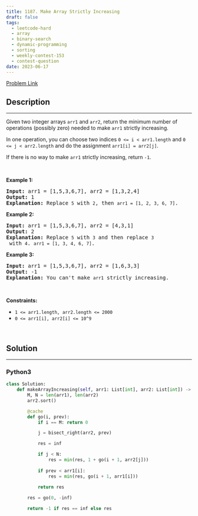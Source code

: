 ```yaml
---
title: 1187. Make Array Strictly Increasing
draft: false
tags: 
  - leetcode-hard
  - array
  - binary-search
  - dynamic-programming
  - sorting
  - weekly-contest-153
  - contest-question
date: 2023-06-17
---
```


[Problem Link](https://leetcode.com/problems/make-array-strictly-increasing/)

## Description

---
<p>Given two integer arrays&nbsp;<code>arr1</code> and <code>arr2</code>, return the minimum number of operations (possibly zero) needed&nbsp;to make <code>arr1</code> strictly increasing.</p>

<p>In one operation, you can choose two indices&nbsp;<code>0 &lt;=&nbsp;i &lt; arr1.length</code>&nbsp;and&nbsp;<code>0 &lt;= j &lt; arr2.length</code>&nbsp;and do the assignment&nbsp;<code>arr1[i] = arr2[j]</code>.</p>

<p>If there is no way to make&nbsp;<code>arr1</code>&nbsp;strictly increasing,&nbsp;return&nbsp;<code>-1</code>.</p>

<p>&nbsp;</p>
<p><strong class="example">Example 1:</strong></p>

<pre>
<strong>Input:</strong> arr1 = [1,5,3,6,7], arr2 = [1,3,2,4]
<strong>Output:</strong> 1
<strong>Explanation:</strong> Replace <code>5</code> with <code>2</code>, then <code>arr1 = [1, 2, 3, 6, 7]</code>.
</pre>

<p><strong class="example">Example 2:</strong></p>

<pre>
<strong>Input:</strong> arr1 = [1,5,3,6,7], arr2 = [4,3,1]
<strong>Output:</strong> 2
<strong>Explanation:</strong> Replace <code>5</code> with <code>3</code> and then replace <code>3</code> with <code>4</code>. <code>arr1 = [1, 3, 4, 6, 7]</code>.
</pre>

<p><strong class="example">Example 3:</strong></p>

<pre>
<strong>Input:</strong> arr1 = [1,5,3,6,7], arr2 = [1,6,3,3]
<strong>Output:</strong> -1
<strong>Explanation:</strong> You can&#39;t make <code>arr1</code> strictly increasing.</pre>

<p>&nbsp;</p>
<p><strong>Constraints:</strong></p>

<ul>
	<li><code>1 &lt;= arr1.length, arr2.length &lt;= 2000</code></li>
	<li><code>0 &lt;= arr1[i], arr2[i] &lt;= 10^9</code></li>
</ul>

<p>&nbsp;</p>


## Solution

---
### Python3
``` py title='make-array-strictly-increasing'
class Solution:
    def makeArrayIncreasing(self, arr1: List[int], arr2: List[int]) -> int:
        M, N = len(arr1), len(arr2)
        arr2.sort()

        @cache
        def go(i, prev):
            if i == M: return 0

            j = bisect_right(arr2, prev)

            res = inf

            if j < N:
                res = min(res, 1 + go(i + 1, arr2[j]))
            
            if prev < arr1[i]:
                res = min(res, go(i + 1, arr1[i]))

            return res
        
        res = go(0, -inf)

        return -1 if res == inf else res
```

